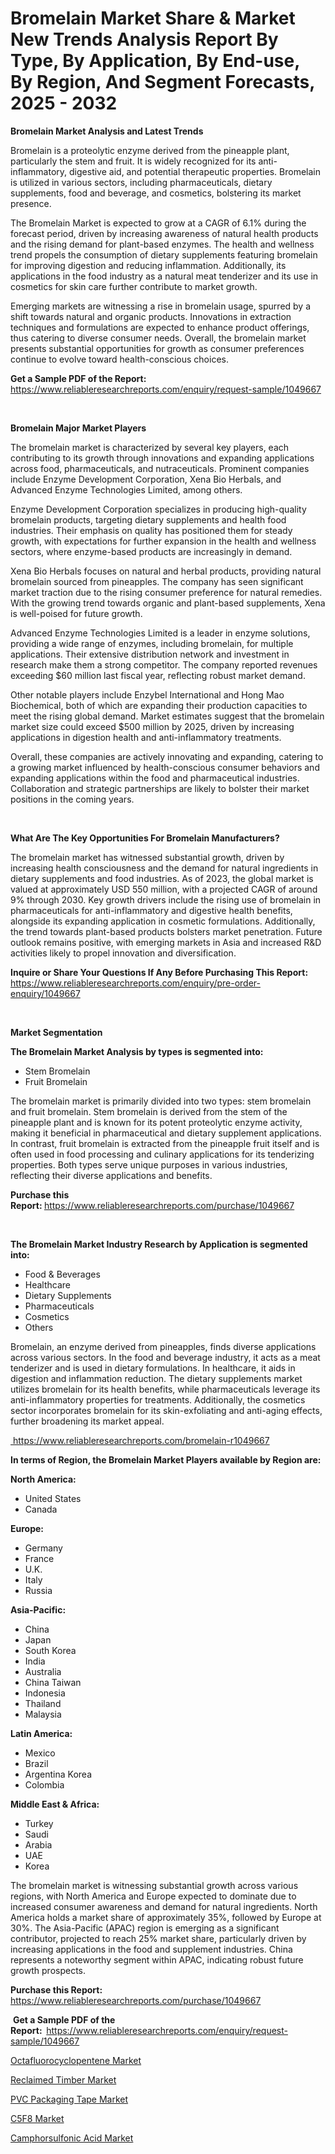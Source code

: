 <p><h1>Bromelain Market Share & Market New Trends Analysis Report By Type, By Application, By End-use, By Region, And Segment Forecasts, 2025 - 2032</h1></p><p><strong>Bromelain Market Analysis and Latest Trends</strong></p>
<p><p>Bromelain is a proteolytic enzyme derived from the pineapple plant, particularly the stem and fruit. It is widely recognized for its anti-inflammatory, digestive aid, and potential therapeutic properties. Bromelain is utilized in various sectors, including pharmaceuticals, dietary supplements, food and beverage, and cosmetics, bolstering its market presence.</p><p>The Bromelain Market is expected to grow at a CAGR of 6.1% during the forecast period, driven by increasing awareness of natural health products and the rising demand for plant-based enzymes. The health and wellness trend propels the consumption of dietary supplements featuring bromelain for improving digestion and reducing inflammation. Additionally, its applications in the food industry as a natural meat tenderizer and its use in cosmetics for skin care further contribute to market growth.</p><p>Emerging markets are witnessing a rise in bromelain usage, spurred by a shift towards natural and organic products. Innovations in extraction techniques and formulations are expected to enhance product offerings, thus catering to diverse consumer needs. Overall, the bromelain market presents substantial opportunities for growth as consumer preferences continue to evolve toward health-conscious choices.</p></p>
<p><strong>Get a Sample PDF of the Report:&nbsp;</strong> <a href="https://www.reliableresearchreports.com/enquiry/request-sample/1049667?utm_campaign=31&utm_medium=2&utm_source=Github&utm_content=ia&utm_term=31032025&utm_id=bromelain">https://www.reliableresearchreports.com/enquiry/request-sample/1049667</a></p>
<p>&nbsp;</p>
<p><strong>Bromelain Major Market Players</strong></p>
<p><p>The bromelain market is characterized by several key players, each contributing to its growth through innovations and expanding applications across food, pharmaceuticals, and nutraceuticals. Prominent companies include Enzyme Development Corporation, Xena Bio Herbals, and Advanced Enzyme Technologies Limited, among others.</p><p>Enzyme Development Corporation specializes in producing high-quality bromelain products, targeting dietary supplements and health food industries. Their emphasis on quality has positioned them for steady growth, with expectations for further expansion in the health and wellness sectors, where enzyme-based products are increasingly in demand.</p><p>Xena Bio Herbals focuses on natural and herbal products, providing natural bromelain sourced from pineapples. The company has seen significant market traction due to the rising consumer preference for natural remedies. With the growing trend towards organic and plant-based supplements, Xena is well-poised for future growth.</p><p>Advanced Enzyme Technologies Limited is a leader in enzyme solutions, providing a wide range of enzymes, including bromelain, for multiple applications. Their extensive distribution network and investment in research make them a strong competitor. The company reported revenues exceeding $60 million last fiscal year, reflecting robust market demand.</p><p>Other notable players include Enzybel International and Hong Mao Biochemical, both of which are expanding their production capacities to meet the rising global demand. Market estimates suggest that the bromelain market size could exceed $500 million by 2025, driven by increasing applications in digestion health and anti-inflammatory treatments.</p><p>Overall, these companies are actively innovating and expanding, catering to a growing market influenced by health-conscious consumer behaviors and expanding applications within the food and pharmaceutical industries. Collaboration and strategic partnerships are likely to bolster their market positions in the coming years.</p></p>
<p>&nbsp;</p>
<p><strong>What Are The Key Opportunities For Bromelain Manufacturers?</strong></p>
<p><p>The bromelain market has witnessed substantial growth, driven by increasing health consciousness and the demand for natural ingredients in dietary supplements and food industries. As of 2023, the global market is valued at approximately USD 550 million, with a projected CAGR of around 9% through 2030. Key growth drivers include the rising use of bromelain in pharmaceuticals for anti-inflammatory and digestive health benefits, alongside its expanding application in cosmetic formulations. Additionally, the trend towards plant-based products bolsters market penetration. Future outlook remains positive, with emerging markets in Asia and increased R&D activities likely to propel innovation and diversification.</p></p>
<p><strong>Inquire or Share Your Questions If Any Before Purchasing This Report:</strong> <a href="https://www.reliableresearchreports.com/enquiry/pre-order-enquiry/1049667?utm_campaign=31&utm_medium=2&utm_source=Github&utm_content=ia&utm_term=31032025&utm_id=bromelain">https://www.reliableresearchreports.com/enquiry/pre-order-enquiry/1049667</a></p>
<p>&nbsp;</p>
<p><strong>Market Segmentation</strong></p>
<p><strong>The Bromelain Market Analysis by types is segmented into:</strong></p>
<p><ul><li>Stem Bromelain</li><li>Fruit Bromelain</li></ul></p>
<p><p>The bromelain market is primarily divided into two types: stem bromelain and fruit bromelain. Stem bromelain is derived from the stem of the pineapple plant and is known for its potent proteolytic enzyme activity, making it beneficial in pharmaceutical and dietary supplement applications. In contrast, fruit bromelain is extracted from the pineapple fruit itself and is often used in food processing and culinary applications for its tenderizing properties. Both types serve unique purposes in various industries, reflecting their diverse applications and benefits.</p></p>
<p><strong>Purchase this Report:&nbsp;</strong><a href="https://www.reliableresearchreports.com/purchase/1049667?utm_campaign=31&utm_medium=2&utm_source=Github&utm_content=ia&utm_term=31032025&utm_id=bromelain">https://www.reliableresearchreports.com/purchase/1049667</a></p>
<p>&nbsp;</p>
<p><strong>The Bromelain Market Industry Research by Application is segmented into:</strong></p>
<p><ul><li>Food & Beverages</li><li>Healthcare</li><li>Dietary Supplements</li><li>Pharmaceuticals</li><li>Cosmetics</li><li>Others</li></ul></p>
<p><p>Bromelain, an enzyme derived from pineapples, finds diverse applications across various sectors. In the food and beverage industry, it acts as a meat tenderizer and is used in dietary formulations. In healthcare, it aids in digestion and inflammation reduction. The dietary supplements market utilizes bromelain for its health benefits, while pharmaceuticals leverage its anti-inflammatory properties for treatments. Additionally, the cosmetics sector incorporates bromelain for its skin-exfoliating and anti-aging effects, further broadening its market appeal.</p></p>
<p><a href="https://www.reliableresearchreports.com/bromelain-r1049667?utm_campaign=31&utm_medium=2&utm_source=Github&utm_content=ia&utm_term=31032025&utm_id=bromelain">&nbsp;https://www.reliableresearchreports.com/bromelain-r1049667</a></p>
<p><strong>In terms of Region, the Bromelain Market Players available by Region are:</strong></p>
<p>
    <p> <strong> North America: </strong>
        <ul>
            <li>United States</li>
            <li>Canada</li>
        </ul>
        </p> 
    <p> <strong> Europe: </strong>
        <ul>
            <li>Germany</li>
            <li>France</li>
            <li>U.K.</li>
            <li>Italy</li>
            <li>Russia</li>
        </ul>
        </p> 
    <p> <strong> Asia-Pacific: </strong>
        <ul>
            <li>China</li>
            <li>Japan</li>
            <li>South Korea</li>
            <li>India</li>
            <li>Australia</li>
            <li>China Taiwan</li>
            <li>Indonesia</li>
            <li>Thailand</li>
            <li>Malaysia</li>
        </ul>
        </p> 
    <p> <strong> Latin America: </strong>
        <ul>
            <li>Mexico</li>
            <li>Brazil</li>
            <li>Argentina Korea</li>
            <li>Colombia</li>
        </ul>
        </p> 
    <p> <strong> Middle East & Africa: </strong>
        <ul>
            <li>Turkey</li>
            <li>Saudi</li>
            <li>Arabia</li>
            <li>UAE</li>
            <li>Korea</li>
        </ul>
    </p>
    </p>
<p><p>The bromelain market is witnessing substantial growth across various regions, with North America and Europe expected to dominate due to increased consumer awareness and demand for natural ingredients. North America holds a market share of approximately 35%, followed by Europe at 30%. The Asia-Pacific (APAC) region is emerging as a significant contributor, projected to reach 25% market share, particularly driven by increasing applications in the food and supplement industries. China represents a noteworthy segment within APAC, indicating robust future growth prospects.</p></p>
<p><strong>Purchase this Report: </strong><a href="https://www.reliableresearchreports.com/purchase/1049667?utm_campaign=31&utm_medium=2&utm_source=Github&utm_content=ia&utm_term=31032025&utm_id=bromelain">https://www.reliableresearchreports.com/purchase/1049667</a></p>
<p>&nbsp;<strong>Get a Sample PDF of the Report:&nbsp;&nbsp;</strong><a href="https://www.reliableresearchreports.com/enquiry/request-sample/1049667?utm_campaign=31&utm_medium=2&utm_source=Github&utm_content=ia&utm_term=31032025&utm_id=bromelain">https://www.reliableresearchreports.com/enquiry/request-sample/1049667</a></p>
<p><strong></strong></p>
<p><p><a href="https://github.com/duzcupetriv/Market-Research-Report-List-1/blob/main/octafluorocyclopentene-market.md?utm_campaign=31&utm_medium=2&utm_source=Github&utm_content=ia&utm_term=31032025&utm_id=bromelain">Octafluorocyclopentene Market</a></p><p><a href="https://github.com/okornevonywx/Market-Research-Report-List-1/blob/main/reclaimed-timber-market.md?utm_campaign=31&utm_medium=2&utm_source=Github&utm_content=ia&utm_term=31032025&utm_id=bromelain">Reclaimed Timber Market</a></p><p><a href="https://github.com/rreynagjysma65/Market-Research-Report-List-1/blob/main/pvc-packaging-tape-market.md?utm_campaign=31&utm_medium=2&utm_source=Github&utm_content=ia&utm_term=31032025&utm_id=bromelain">PVC Packaging Tape Market</a></p><p><a href="https://github.com/hervedeidadw/Market-Research-Report-List-1/blob/main/c5f8-market.md?utm_campaign=31&utm_medium=2&utm_source=Github&utm_content=ia&utm_term=31032025&utm_id=bromelain">C5F8 Market</a></p><p><a href="https://github.com/abexjeliti/Market-Research-Report-List-1/blob/main/camphorsulfonic-acid-market.md?utm_campaign=31&utm_medium=2&utm_source=Github&utm_content=ia&utm_term=31032025&utm_id=bromelain">Camphorsulfonic Acid Market</a></p></p>